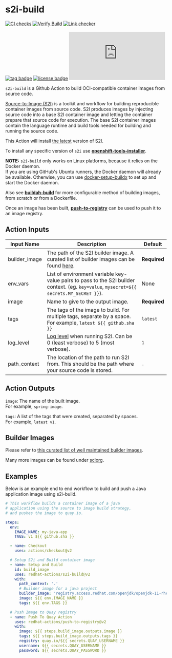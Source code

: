 # s2i-build
[![CI checks](https://github.com/redhat-actions/s2i-build/workflows/CI%20checks/badge.svg)](https://github.com/redhat-actions/s2i-build/actions?query=workflow%3A%22CI+checks%22)
[![Verify Build](https://github.com/redhat-actions/s2i-build/workflows/Verify%20Build/badge.svg)](https://github.com/redhat-actions/s2i-build/actions?query=workflow%3A%22Verify+Build%22)
[![Link checker](https://github.com/redhat-actions/s2i-build/workflows/Link%20checker/badge.svg)](https://github.com/redhat-actions/s2i-build/actions?query=workflow%3A%22Link+checker%22)
<br></br>
[![tag badge](https://img.shields.io/github/v/tag/redhat-actions/s2i-build)](https://github.com/redhat-actions/s2i-build/tags)
[![license badge](https://img.shields.io/github/license/redhat-actions/s2i-build)](./LICENSE)
[![size badge](https://img.shields.io/github/size/redhat-actions/s2i-build/dist/index.js)](./dist)

`s2i-build` is a Github Action to build OCI-compatible container images from source code.

[Source-to-Image (S2I)](https://github.com/openshift/source-to-image) is a toolkit and workflow for building reproducible
container images from source code.
S2I produces images by injecting source code into a base S2I container image
and letting the container prepare that source code for execution. The base
S2I container images contain the language runtime and build tools needed for
building and running the source code.

This Action will install [the latest](https://github.com/openshift/source-to-image/releases/tag/v1.3.1) version of S2I.

To install any specific version of `s2i` use [**openshift-tools-installer**](https://github.com/marketplace/actions/openshift-client-installer).

**NOTE:**
`s2i-build` only works on Linux platforms, because it relies on the Docker daemon.<br>
If you are using GitHub's Ubuntu runners, the Docker daemon will already be available.
Otherwise, you can use [docker-setup-buildx](https://github.com/marketplace/actions/docker-setup-buildx) to set up and start the Docker daemon.

Also see [**buildah-build**](https://github.com/marketplace/actions/buildah-build) for more configurable method of building images, from scratch or from a Dockerfile.

Once an image has been built, [**push-to-registry**](https://github.com/marketplace/actions/push-to-registry) can be used to push it to an image registry.

<a id="action-inputs"></a>

## Action Inputs

| Input Name | Description | Default |
| ---------- | ----------- | ------- |
| builder_image | The path of the S2I builder image. A curated list of builder images can be found [here](./builder-images.md). | **Required**
| env_vars | List of environment variable key-value pairs to pass to the S2I builder context. (eg. `key=value`, `mysecret=${{ secrets.MY_SECRET }}`). | None
| image | Name to give to the output image. | **Required**
| tags | The tags of the image to build. For multiple tags, separate by a space. For example, `latest ${{ github.sha }}` | `latest`
| log_level | [Log level](https://github.com/openshift/source-to-image/blob/master/docs/cli.md#log-levels) when running S2I. Can be 0 (least verbose) to 5 (most verbose). | `1`
| path_context | The location of the path to run S2I from. This should be the path where your source code is stored. | `.`

<a id="outputs"></a>

## Action Outputs

`image`: The name of the built image.<br>
For example, `spring-image`.

`tags`: A list of the tags that were created, separated by spaces.<br>
For example, `latest v1`.

## Builder Images

Please refer to [this curated list of well maintained builder images](./builder-images.md). 

Many more images can be found under [sclorg](https://github.com/sclorg/).

## Examples

Below is an example end to end workflow to build and push a Java application image using s2i-build.

```yaml
# This workflow builds a container image of a java
# application using the source to image build strategy,
# and pushes the image to quay.io.

steps:
  env:
    IMAGE_NAME: my-java-app
    TAGS: v1 ${{ github.sha }}

  - name: Checkout
    uses: actions/checkout@v2

  # Setup S2i and Build container image
  - name: Setup and Build
    id: build_image
    uses: redhat-actions/s2i-build@v2
    with:
      path_context: '.'
      # Builder image for a java project
      builder_image: 'registry.access.redhat.com/openjdk/openjdk-11-rhel7'
      image: ${{ env.IMAGE_NAME }}
      tags: ${{ env.TAGS }}

  # Push Image to Quay registry
  - name: Push To Quay Action
    uses: redhat-actions/push-to-registry@v2
    with:
      image: ${{ steps.build_image.outputs.image }}
      tags: ${{ steps.build_image.outputs.tags }}
      registry: quay.io/${{ secrets.QUAY_USERNAME }}
      username: ${{ secrets.QUAY_USERNAME }}
      password: ${{ secrets.QUAY_PASSWORD }}
```
